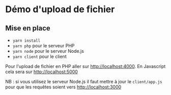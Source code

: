 # Démo d'upload de fichier

## Mise en place

- `yarn install`
- `yarn php` pour le serveur PHP
- `yarn node` pour le serveur Node.js
- `yarn client` pour le client

Pour l'upload de fichier en PHP aller sur [http://localhost:4000](http://localhost:4000). En Javascript cela sera sur [http://localhost:5000](http://localhost:5000)

NB : si vous utilisez le serveur Node.js il faut mettre à jour le `client/app.js` pour que les requêtes soient vers [http://localhost:3000](http://localhost:3000)
